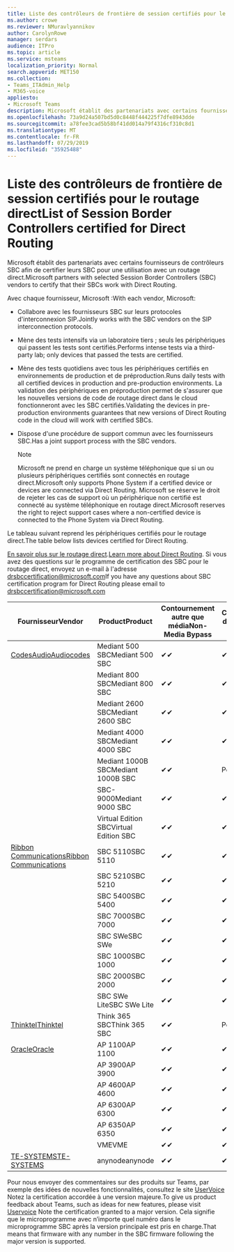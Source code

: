 ```yaml
---
title: Liste des contrôleurs de frontière de session certifiés pour le routage direct
ms.author: crowe
ms.reviewer: NMuravlyannikov
author: CarolynRowe
manager: serdars
audience: ITPro
ms.topic: article
ms.service: msteams
localization_priority: Normal
search.appverid: MET150
ms.collection:
- Teams_ITAdmin_Help
- M365-voice
appliesto:
- Microsoft Teams
description: Microsoft établit des partenariats avec certains fournisseurs de contrôleurs SBC afin de certifier que leurs produits fonctionnent avec un routage direct.
ms.openlocfilehash: 73a9d24a507bd5d0c8448f444225f7dfe8943dde
ms.sourcegitcommit: a78fee3cad5b58bf41dd014a79f4316cf310c8d1
ms.translationtype: MT
ms.contentlocale: fr-FR
ms.lasthandoff: 07/29/2019
ms.locfileid: "35925488"
---
```

# <a name="list-of-session-border-controllers-certified-for-direct-routing"></a><span data-ttu-id="51192-103">Liste des contrôleurs de frontière de session certifiés pour le routage direct</span><span class="sxs-lookup"><span data-stu-id="51192-103">List of Session Border Controllers certified for Direct Routing</span></span>

<span data-ttu-id="51192-104">Microsoft établit des partenariats avec certains fournisseurs de contrôleurs SBC afin de certifier leurs SBC pour une utilisation avec un routage direct.</span><span class="sxs-lookup"><span data-stu-id="51192-104">Microsoft partners with selected Session Border Controllers (SBC) vendors to certify that their SBCs work with Direct Routing.</span></span> 

<span data-ttu-id="51192-105">Avec chaque fournisseur, Microsoft :</span><span class="sxs-lookup"><span data-stu-id="51192-105">With each vendor, Microsoft:</span></span> 

- <span data-ttu-id="51192-106">Collabore avec les fournisseurs SBC sur leurs protocoles d'interconnexion SIP.</span><span class="sxs-lookup"><span data-stu-id="51192-106">Jointly works with the SBC vendors on the SIP interconnection protocols.</span></span>
- <span data-ttu-id="51192-107">Mène des tests intensifs via un laboratoire tiers ; seuls les périphériques qui passent les tests sont certifiés.</span><span class="sxs-lookup"><span data-stu-id="51192-107">Performs intense tests via a third-party lab; only devices that passed the tests are certified.</span></span> 
- <span data-ttu-id="51192-108">Mène des tests quotidiens avec tous les périphériques certifiés en environnements de production et de préproduction.</span><span class="sxs-lookup"><span data-stu-id="51192-108">Runs daily tests with all certified devices in production and pre-production environments.</span></span> <span data-ttu-id="51192-109">La validation des périphériques en préproduction permet de s'assurer que les nouvelles versions de code de routage direct dans le cloud fonctionneront avec les SBC certifiés.</span><span class="sxs-lookup"><span data-stu-id="51192-109">Validating the devices in pre-production environments guarantees that new versions of Direct Routing code in the cloud will work with certified SBCs.</span></span> 
- <span data-ttu-id="51192-110">Dispose d'une procédure de support commun avec les fournisseurs SBC.</span><span class="sxs-lookup"><span data-stu-id="51192-110">Has a joint support process with the SBC vendors.</span></span>


  > [!NOTE]
  > <span data-ttu-id="51192-111">Microsoft ne prend en charge un système téléphonique que si un ou plusieurs périphériques certifiés sont connectés en routage direct.</span><span class="sxs-lookup"><span data-stu-id="51192-111">Microsoft only supports Phone System if a certified device or devices are connected via Direct Routing.</span></span> <span data-ttu-id="51192-112">Microsoft se réserve le droit de rejeter les cas de support où un périphérique non certifié est connecté au système téléphonique en routage direct.</span><span class="sxs-lookup"><span data-stu-id="51192-112">Microsoft reserves the right to reject support cases where a non-certified device is connected to the Phone System via Direct Routing.</span></span> 

<span data-ttu-id="51192-113">Le tableau suivant reprend les périphériques certifiés pour le routage direct.</span><span class="sxs-lookup"><span data-stu-id="51192-113">The table below lists devices certified for Direct Routing.</span></span> 

<span data-ttu-id="51192-114">[En savoir plus sur le routage direct](https://aka.ms/dr).</span><span class="sxs-lookup"><span data-stu-id="51192-114">[Learn more about Direct Routing](https://aka.ms/dr).</span></span> <span data-ttu-id="51192-115">Si vous avez des questions sur le programme de certification des SBC pour le routage direct, envoyez un e-mail à l'adresse drsbccertification@microsoft.com</span><span class="sxs-lookup"><span data-stu-id="51192-115">If you have any questions about SBC certification program for Direct Routing please email to drsbccertification@microsoft.com</span></span>


|                                                       <span data-ttu-id="51192-116">Fournisseur</span><span class="sxs-lookup"><span data-stu-id="51192-116">Vendor</span></span>                                                        |       <span data-ttu-id="51192-117">Product</span><span class="sxs-lookup"><span data-stu-id="51192-117">Product</span></span>       | <span data-ttu-id="51192-118">Contournement autre que média</span><span class="sxs-lookup"><span data-stu-id="51192-118">Non-Media Bypass</span></span> | <span data-ttu-id="51192-119">Contournement de média</span><span class="sxs-lookup"><span data-stu-id="51192-119">Media Bypass</span></span> | <span data-ttu-id="51192-120">Version du logiciel</span><span class="sxs-lookup"><span data-stu-id="51192-120">Software Version</span></span> |
|---------------------------------------------------------------------------------------------------------------------|---------------------|------------------|--------------|------------------|
| [<span data-ttu-id="51192-121">CodesAudio</span><span class="sxs-lookup"><span data-stu-id="51192-121">Audiocodes</span></span>](https://www.audiocodes.com/solutions-products/products/products-for-microsoft-365/direct-routing-for-microsoft-teams) |   <span data-ttu-id="51192-122">Mediant 500 SBC</span><span class="sxs-lookup"><span data-stu-id="51192-122">Mediant 500 SBC</span></span>   |     <span data-ttu-id="51192-123">&#10004;</span><span class="sxs-lookup"><span data-stu-id="51192-123">&#10004;</span></span>     |   <span data-ttu-id="51192-124">&#10004;</span><span class="sxs-lookup"><span data-stu-id="51192-124">&#10004;</span></span>    |  <span data-ttu-id="51192-125">7.20 a. 250</span><span class="sxs-lookup"><span data-stu-id="51192-125">7.20A.250</span></span>   |
|                                                                                                                     |   <span data-ttu-id="51192-126">Mediant 800 SBC</span><span class="sxs-lookup"><span data-stu-id="51192-126">Mediant 800 SBC</span></span>   |     <span data-ttu-id="51192-127">&#10004;</span><span class="sxs-lookup"><span data-stu-id="51192-127">&#10004;</span></span>     |   <span data-ttu-id="51192-128">&#10004;</span><span class="sxs-lookup"><span data-stu-id="51192-128">&#10004;</span></span>     |  <span data-ttu-id="51192-129">7.20 a. 250</span><span class="sxs-lookup"><span data-stu-id="51192-129">7.20A.250</span></span>   |
|                                                                                                                     |  <span data-ttu-id="51192-130">Mediant 2600 SBC</span><span class="sxs-lookup"><span data-stu-id="51192-130">Mediant 2600 SBC</span></span>   |     <span data-ttu-id="51192-131">&#10004;</span><span class="sxs-lookup"><span data-stu-id="51192-131">&#10004;</span></span>     |   <span data-ttu-id="51192-132">&#10004;</span><span class="sxs-lookup"><span data-stu-id="51192-132">&#10004;</span></span>    |  <span data-ttu-id="51192-133">7.20 a. 250</span><span class="sxs-lookup"><span data-stu-id="51192-133">7.20A.250</span></span>   |
|                                                                                                                     |  <span data-ttu-id="51192-134">Mediant 4000 SBC</span><span class="sxs-lookup"><span data-stu-id="51192-134">Mediant 4000 SBC</span></span>   |     <span data-ttu-id="51192-135">&#10004;</span><span class="sxs-lookup"><span data-stu-id="51192-135">&#10004;</span></span>     |   <span data-ttu-id="51192-136">&#10004;</span><span class="sxs-lookup"><span data-stu-id="51192-136">&#10004;</span></span>     |  <span data-ttu-id="51192-137">7.20 a. 250</span><span class="sxs-lookup"><span data-stu-id="51192-137">7.20A.250</span></span>   |
|                                                                                                                     | <span data-ttu-id="51192-138">Mediant 1000B SBC</span><span class="sxs-lookup"><span data-stu-id="51192-138">Mediant 1000B  SBC</span></span>  |     <span data-ttu-id="51192-139">&#10004;</span><span class="sxs-lookup"><span data-stu-id="51192-139">&#10004;</span></span>     |   <span data-ttu-id="51192-140">Pending</span><span class="sxs-lookup"><span data-stu-id="51192-140">Pending</span></span>     |  <span data-ttu-id="51192-141">7.20 a. 250</span><span class="sxs-lookup"><span data-stu-id="51192-141">7.20A.250</span></span>  |
|                                                                                                                     | <span data-ttu-id="51192-142">SBC-9000</span><span class="sxs-lookup"><span data-stu-id="51192-142">Mediant 9000  SBC</span></span>  |     <span data-ttu-id="51192-143">&#10004;</span><span class="sxs-lookup"><span data-stu-id="51192-143">&#10004;</span></span>     |   <span data-ttu-id="51192-144">&#10004;</span><span class="sxs-lookup"><span data-stu-id="51192-144">&#10004;</span></span>     |  <span data-ttu-id="51192-145">7.20 a. 250</span><span class="sxs-lookup"><span data-stu-id="51192-145">7.20A.250</span></span>   |                                                                       
|                                                                                                                     | <span data-ttu-id="51192-146">Virtual Edition SBC</span><span class="sxs-lookup"><span data-stu-id="51192-146">Virtual Edition SBC</span></span> |     <span data-ttu-id="51192-147">&#10004;</span><span class="sxs-lookup"><span data-stu-id="51192-147">&#10004;</span></span>     |   <span data-ttu-id="51192-148">&#10004;</span><span class="sxs-lookup"><span data-stu-id="51192-148">&#10004;</span></span>     |  <span data-ttu-id="51192-149">7.20 a. 250</span><span class="sxs-lookup"><span data-stu-id="51192-149">7.20A.250</span></span> |
|  [<span data-ttu-id="51192-150">Ribbon Communications</span><span class="sxs-lookup"><span data-stu-id="51192-150">Ribbon Communications</span></span>](https://ribboncommunications.com/solutions/enterprise-solutions/microsoft-skype-business)  |      <span data-ttu-id="51192-151">SBC 5110</span><span class="sxs-lookup"><span data-stu-id="51192-151">SBC 5110</span></span>       |     <span data-ttu-id="51192-152">&#10004;</span><span class="sxs-lookup"><span data-stu-id="51192-152">&#10004;</span></span>     |   <span data-ttu-id="51192-153">&#10004;</span><span class="sxs-lookup"><span data-stu-id="51192-153">&#10004;</span></span>    |       <span data-ttu-id="51192-154">V6.2</span><span class="sxs-lookup"><span data-stu-id="51192-154">V6.2</span></span>       |
|                                                                                                                     |      <span data-ttu-id="51192-155">SBC 5210</span><span class="sxs-lookup"><span data-stu-id="51192-155">SBC 5210</span></span>       |     <span data-ttu-id="51192-156">&#10004;</span><span class="sxs-lookup"><span data-stu-id="51192-156">&#10004;</span></span>     |  <span data-ttu-id="51192-157">&#10004;</span><span class="sxs-lookup"><span data-stu-id="51192-157">&#10004;</span></span>    |       <span data-ttu-id="51192-158">V6.2</span><span class="sxs-lookup"><span data-stu-id="51192-158">V6.2</span></span>       |
|                                                                                                                     |      <span data-ttu-id="51192-159">SBC 5400</span><span class="sxs-lookup"><span data-stu-id="51192-159">SBC 5400</span></span>       |     <span data-ttu-id="51192-160">&#10004;</span><span class="sxs-lookup"><span data-stu-id="51192-160">&#10004;</span></span>     |   <span data-ttu-id="51192-161">&#10004;</span><span class="sxs-lookup"><span data-stu-id="51192-161">&#10004;</span></span>   |       <span data-ttu-id="51192-162">V6.2</span><span class="sxs-lookup"><span data-stu-id="51192-162">V6.2</span></span>       |
|                                                                                                                     |      <span data-ttu-id="51192-163">SBC 7000</span><span class="sxs-lookup"><span data-stu-id="51192-163">SBC 7000</span></span>       |     <span data-ttu-id="51192-164">&#10004;</span><span class="sxs-lookup"><span data-stu-id="51192-164">&#10004;</span></span>     |   <span data-ttu-id="51192-165">&#10004;</span><span class="sxs-lookup"><span data-stu-id="51192-165">&#10004;</span></span>    |       <span data-ttu-id="51192-166">V6.2</span><span class="sxs-lookup"><span data-stu-id="51192-166">V6.2</span></span>       |
|                                                                                                                     |       <span data-ttu-id="51192-167">SBC SWe</span><span class="sxs-lookup"><span data-stu-id="51192-167">SBC SWe</span></span>       |     <span data-ttu-id="51192-168">&#10004;</span><span class="sxs-lookup"><span data-stu-id="51192-168">&#10004;</span></span>     |   <span data-ttu-id="51192-169">&#10004;</span><span class="sxs-lookup"><span data-stu-id="51192-169">&#10004;</span></span>   |       <span data-ttu-id="51192-170">V6.2</span><span class="sxs-lookup"><span data-stu-id="51192-170">V6.2</span></span>       |
|                                                                                                                     |      <span data-ttu-id="51192-171">SBC 1000</span><span class="sxs-lookup"><span data-stu-id="51192-171">SBC 1000</span></span>       |     <span data-ttu-id="51192-172">&#10004;</span><span class="sxs-lookup"><span data-stu-id="51192-172">&#10004;</span></span>     |   <span data-ttu-id="51192-173">&#10004;</span><span class="sxs-lookup"><span data-stu-id="51192-173">&#10004;</span></span>    |      <span data-ttu-id="51192-174">v8.0.1</span><span class="sxs-lookup"><span data-stu-id="51192-174">v8.0.1</span></span>     |
|                                                                                                                     |      <span data-ttu-id="51192-175">SBC 2000</span><span class="sxs-lookup"><span data-stu-id="51192-175">SBC 2000</span></span>       |     <span data-ttu-id="51192-176">&#10004;</span><span class="sxs-lookup"><span data-stu-id="51192-176">&#10004;</span></span>     |   <span data-ttu-id="51192-177">&#10004;</span><span class="sxs-lookup"><span data-stu-id="51192-177">&#10004;</span></span>   |     <span data-ttu-id="51192-178">v8.0.1</span><span class="sxs-lookup"><span data-stu-id="51192-178">v8.0.1</span></span>     |
|                                                                                                                     |    <span data-ttu-id="51192-179">SBC SWe Lite</span><span class="sxs-lookup"><span data-stu-id="51192-179">SBC SWe Lite</span></span>     |     <span data-ttu-id="51192-180">&#10004;</span><span class="sxs-lookup"><span data-stu-id="51192-180">&#10004;</span></span>     |  <span data-ttu-id="51192-181">&#10004;</span><span class="sxs-lookup"><span data-stu-id="51192-181">&#10004;</span></span>    |      <span data-ttu-id="51192-182">v8.0.1</span><span class="sxs-lookup"><span data-stu-id="51192-182">v8.0.1</span></span>    |
|                     [<span data-ttu-id="51192-183">Thinktel</span><span class="sxs-lookup"><span data-stu-id="51192-183">Thinktel</span></span>](https://www.thinktel.ca/services/think-365/think-365-overview/)                      |    <span data-ttu-id="51192-184">Think 365 SBC</span><span class="sxs-lookup"><span data-stu-id="51192-184">Think 365 SBC</span></span>    |     <span data-ttu-id="51192-185">&#10004;</span><span class="sxs-lookup"><span data-stu-id="51192-185">&#10004;</span></span>     |   <span data-ttu-id="51192-186">Pending</span><span class="sxs-lookup"><span data-stu-id="51192-186">Pending</span></span>    |       <span data-ttu-id="51192-187">V1.4</span><span class="sxs-lookup"><span data-stu-id="51192-187">V1.4</span></span>       |
|                     [<span data-ttu-id="51192-188">Oracle</span><span class="sxs-lookup"><span data-stu-id="51192-188">Oracle</span></span>](https://www.oracle.com/industries/communications/enterprise-session-border-controller/microsoft.html)                      |    <span data-ttu-id="51192-189">AP 1100</span><span class="sxs-lookup"><span data-stu-id="51192-189">AP 1100</span></span>      |    <span data-ttu-id="51192-190">&#10004;</span><span class="sxs-lookup"><span data-stu-id="51192-190">&#10004;</span></span>     |    <span data-ttu-id="51192-191">&#10004;</span><span class="sxs-lookup"><span data-stu-id="51192-191">&#10004;</span></span>    |   <span data-ttu-id="51192-192">8.3.0.0.1</span><span class="sxs-lookup"><span data-stu-id="51192-192">8.3.0.0.1</span></span> |
|                                                                                                                    |    <span data-ttu-id="51192-193">AP 3900</span><span class="sxs-lookup"><span data-stu-id="51192-193">AP 3900</span></span>           |    <span data-ttu-id="51192-194">&#10004;</span><span class="sxs-lookup"><span data-stu-id="51192-194">&#10004;</span></span>     |    <span data-ttu-id="51192-195">&#10004;</span><span class="sxs-lookup"><span data-stu-id="51192-195">&#10004;</span></span>   |   <span data-ttu-id="51192-196">8.3.0.0.1</span><span class="sxs-lookup"><span data-stu-id="51192-196">8.3.0.0.1</span></span>  | 
|                                                                                                                    |      <span data-ttu-id="51192-197">AP 4600</span><span class="sxs-lookup"><span data-stu-id="51192-197">AP 4600</span></span>         |    <span data-ttu-id="51192-198">&#10004;</span><span class="sxs-lookup"><span data-stu-id="51192-198">&#10004;</span></span>   |    <span data-ttu-id="51192-199">&#10004;</span><span class="sxs-lookup"><span data-stu-id="51192-199">&#10004;</span></span>     |     <span data-ttu-id="51192-200">8.3.0.0.1</span><span class="sxs-lookup"><span data-stu-id="51192-200">8.3.0.0.1</span></span>  |
|                                                                                                                    |      <span data-ttu-id="51192-201">AP 6300</span><span class="sxs-lookup"><span data-stu-id="51192-201">AP 6300</span></span>         |    <span data-ttu-id="51192-202">&#10004;</span><span class="sxs-lookup"><span data-stu-id="51192-202">&#10004;</span></span>   |    <span data-ttu-id="51192-203">&#10004;</span><span class="sxs-lookup"><span data-stu-id="51192-203">&#10004;</span></span>     |     <span data-ttu-id="51192-204">8.3.0.0.1</span><span class="sxs-lookup"><span data-stu-id="51192-204">8.3.0.0.1</span></span>  |
|                                                                                                                   |      <span data-ttu-id="51192-205">AP 6350</span><span class="sxs-lookup"><span data-stu-id="51192-205">AP 6350</span></span>           |    <span data-ttu-id="51192-206">&#10004;</span><span class="sxs-lookup"><span data-stu-id="51192-206">&#10004;</span></span>   |    <span data-ttu-id="51192-207">&#10004;</span><span class="sxs-lookup"><span data-stu-id="51192-207">&#10004;</span></span>    |     <span data-ttu-id="51192-208">8.3.0.0.1</span><span class="sxs-lookup"><span data-stu-id="51192-208">8.3.0.0.1</span></span>  |                                             
|                                                                                                                    |      <span data-ttu-id="51192-209">VME</span><span class="sxs-lookup"><span data-stu-id="51192-209">VME</span></span>           |    <span data-ttu-id="51192-210">&#10004;</span><span class="sxs-lookup"><span data-stu-id="51192-210">&#10004;</span></span>    |    <span data-ttu-id="51192-211">&#10004;</span><span class="sxs-lookup"><span data-stu-id="51192-211">&#10004;</span></span>    |     <span data-ttu-id="51192-212">8.3.0.0.1</span><span class="sxs-lookup"><span data-stu-id="51192-212">8.3.0.0.1</span></span>   |
|                     [<span data-ttu-id="51192-213">TE-SYSTEMS</span><span class="sxs-lookup"><span data-stu-id="51192-213">TE-SYSTEMS</span></span>](https://www.anynode.de/anynode-and-microsoft-teams/)                               |     <span data-ttu-id="51192-214">anynode</span><span class="sxs-lookup"><span data-stu-id="51192-214">anynode</span></span>         |     <span data-ttu-id="51192-215">&#10004;</span><span class="sxs-lookup"><span data-stu-id="51192-215">&#10004;</span></span>   |  <span data-ttu-id="51192-216">&#10004;</span><span class="sxs-lookup"><span data-stu-id="51192-216">&#10004;</span></span>   |      <span data-ttu-id="51192-217">v3.16.2</span><span class="sxs-lookup"><span data-stu-id="51192-217">v3.16.2</span></span>      |

<span data-ttu-id="51192-218">Pour nous envoyer des commentaires sur des produits sur Teams, par exemple des idées de nouvelles fonctionnalités, consultez le site [UserVoice](https://microsoftteams.uservoice.com) Notez la certification accordée à une version majeure.</span><span class="sxs-lookup"><span data-stu-id="51192-218">To give us product feedback about Teams, such as ideas for new features, please visit [Uservoice](https://microsoftteams.uservoice.com) Note the certification granted to a major version.</span></span> <span data-ttu-id="51192-219">Cela signifie que le microprogramme avec n’importe quel numéro dans le microprogramme SBC après la version principale est pris en charge.</span><span class="sxs-lookup"><span data-stu-id="51192-219">That means that firmware with any number in the SBC firmware following the major version is supported.</span></span>
